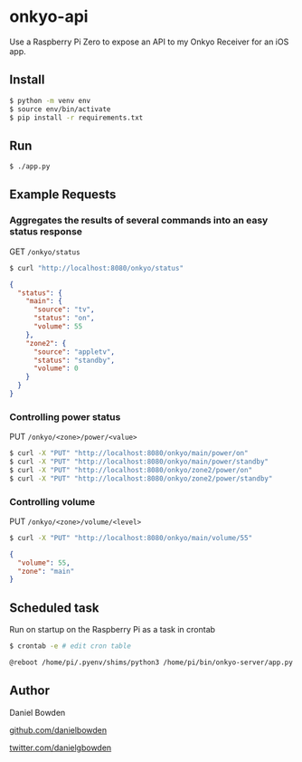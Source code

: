 # onkyo-api

Use a Raspberry Pi Zero to expose an API to my Onkyo Receiver for an iOS app.

## Install

```sh
$ python -m venv env
$ source env/bin/activate
$ pip install -r requirements.txt
```

## Run
```sh
$ ./app.py
```

## Example Requests
### Aggregates the results of several commands into an easy status response
GET `/onkyo/status`
```sh
$ curl "http://localhost:8080/onkyo/status"
```

```json
{
  "status": {
    "main": {
      "source": "tv",
      "status": "on",
      "volume": 55
    },
    "zone2": {
      "source": "appletv",
      "status": "standby",
      "volume": 0
    }
  }
}
```

### Controlling power status
PUT `/onkyo/<zone>/power/<value>`
```sh
$ curl -X "PUT" "http://localhost:8080/onkyo/main/power/on"
$ curl -X "PUT" "http://localhost:8080/onkyo/main/power/standby"
$ curl -X "PUT" "http://localhost:8080/onkyo/zone2/power/on"
$ curl -X "PUT" "http://localhost:8080/onkyo/zone2/power/standby"
```

### Controlling volume
PUT `/onkyo/<zone>/volume/<level>`
```sh
$ curl -X "PUT" "http://localhost:8080/onkyo/main/volume/55"
```

```json
{
  "volume": 55,
  "zone": "main"
}
```

## Scheduled task
Run on startup on the Raspberry Pi as a task in crontab
```sh
$ crontab -e # edit cron table

@reboot /home/pi/.pyenv/shims/python3 /home/pi/bin/onkyo-server/app.py > /home/pi/logs/onkyo-server.log 2>&1 &
```

## Author

Daniel Bowden

[github.com/danielbowden](https://github.com/danielbowden)

[twitter.com/danielgbowden](https://twitter.com/danielgbowden)
